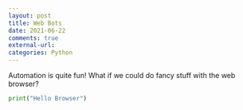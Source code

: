 ```yaml
---
layout: post
title: Web Bots
date: 2021-06-22
comments: true
external-url:
categories: Python
---
```


Automation is quite fun! What if we could do fancy stuff with the web browser?

```python
print("Hello Browser")
```
